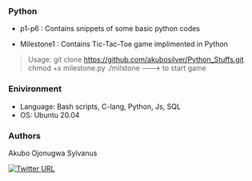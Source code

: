 ### Python

* p1-p6 : Contains snippets of some basic python codes

* Milestone1 : Contains Tic-Tac-Toe game implimented in Python
 > Usage: git clone https://github.com/akubosilver/Python_Stuffs.git
 >        chmod +x milestone.py
 >        ./milstone ---> to start game

### Enivironment
* Language: Bash scripts, C-lang, Python, Js, SQL
* OS: Ubuntu 20.04

### Authors
Akubo Ojonugwa Sylvanus

[![Twitter URL](https://img.shields.io/twitter/url/https/twitter.com/SilverAkubo.svg?style=social&label=Follow%20%40SilverAkubo)](https://twitter.com/SilverAkubo)